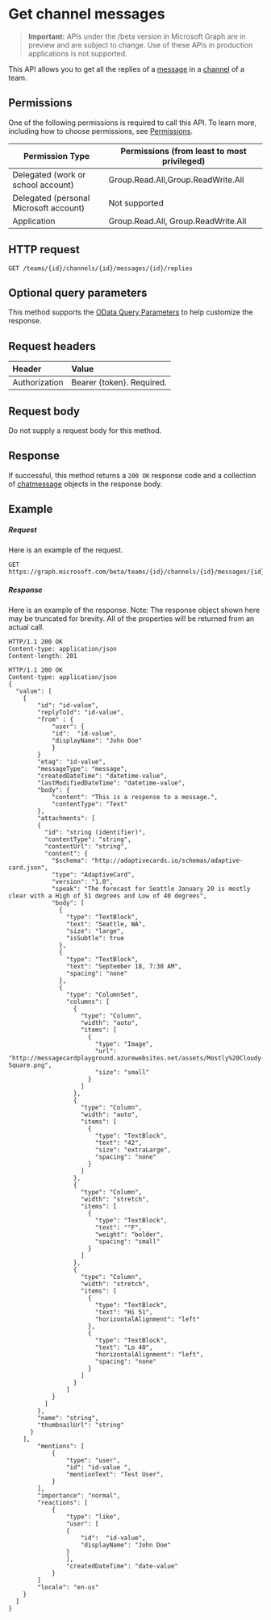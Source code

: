 # Get channel messages

> **Important:** APIs under the /beta version in Microsoft Graph are in preview and are subject to change. Use of these APIs in production applications is not supported.

This API allows you to get all the replies of a [message](../resouces/chatmmessage.md) in a [channel](../resources/channel.md) of a team.

## Permissions
One of the following permissions is required to call this API. To learn more, including how to choose permissions, see [Permissions](../../../concepts/permissions_reference.md).

|Permission Type|Permissions (from least to most privileged)|
|---------|-------------|
|Delegated (work or school account)|Group.Read.All,Group.ReadWrite.All|
|Delegated (personal Microsoft account)|Not supported|
|Application|Group.Read.All, Group.ReadWrite.All|

## HTTP request
<!-- { "blockType": "ignored" } -->
```http
GET /teams/{id}/channels/{id}/messages/{id}/replies
```
## Optional query parameters
This method supports the [OData Query Parameters](http://developer.microsoft.com/en-us/graph/docs/overview/query_parameters) to help customize the response.
## Request headers
| Header       | Value |
|:---------------|:--------|
| Authorization  | Bearer {token}. Required.  |

## Request body
Do not supply a request body for this method.

## Response
If successful, this method returns a `200 OK` response code and a collection of [chatmessage](../resources/channel.md) objects in the response body.
## Example
##### Request
Here is an example of the request.
<!-- {
  "blockType": "request",
  "name": "get_channel"
}-->
```http
GET https://graph.microsoft.com/beta/teams/{id}/channels/{id}/messages/{id}/replies
```
##### Response
Here is an example of the response. Note: The response object shown here may be truncated for brevity. All of the properties will be returned from an actual call.
<!-- {
  "blockType": "response",
  "truncated": true,
  "@odata.type": "microsoft.graph.channel"
} -->
```http
HTTP/1.1 200 OK
Content-type: application/json
Content-length: 201

HTTP/1.1 200 OK
Content-type: application/json
{
  "value": [
    {
        "id": "id-value",
        "replyToId": "id-value",
        "from" : {
            "user": { 
            "id":  "id-value",
            "displayName": "John Doe"
            }  
        }
        "etag": "id-value",
        "messageType": "message",
        "createdDateTime": "datetime-value",
        "lastModifiedDateTime": "datetime-value",
        "body": {
            "content": "This is a response to a message.",
            "contentType": "Text"
        },
        "attachments": [
        {
          "id": "string (identifier)",
          "contentType": "string",
          "contentUrl": "string",
          "content": {
            "$schema": "http://adaptivecards.io/schemas/adaptive-card.json",
            "type": "AdaptiveCard",
            "version": "1.0",
            "speak": "The forecast for Seattle January 20 is mostly clear with a High of 51 degrees and Low of 40 degrees",
            "body": [
              {
                "type": "TextBlock",
                "text": "Seattle, WA",
                "size": "large",
                "isSubtle": true
              },
              {
                "type": "TextBlock",
                "text": "September 18, 7:30 AM",
                "spacing": "none"
              },
              {
                "type": "ColumnSet",
                "columns": [
                  {
                    "type": "Column",
                    "width": "auto",
                    "items": [
                      {
                        "type": "Image",
                        "url": "http://messagecardplayground.azurewebsites.net/assets/Mostly%20Cloudy-Square.png",
                        "size": "small"
                      }
                    ]
                  },
                  {
                    "type": "Column",
                    "width": "auto",
                    "items": [
                      {
                        "type": "TextBlock",
                        "text": "42",
                        "size": "extraLarge",
                        "spacing": "none"
                      }
                    ]
                  },
                  {
                    "type": "Column",
                    "width": "stretch",
                    "items": [
                      {
                        "type": "TextBlock",
                        "text": "°F",
                        "weight": "bolder",
                        "spacing": "small"
                      }
                    ]
                  },
                  {
                    "type": "Column",
                    "width": "stretch",
                    "items": [
                      {
                        "type": "TextBlock",
                        "text": "Hi 51",
                        "horizontalAlignment": "left"
                      },
                      {
                        "type": "TextBlock",
                        "text": "Lo 40",
                        "horizontalAlignment": "left",
                        "spacing": "none"
                      }
                    ]
                  }
                ]
            }
          ]
        },
        "name": "string",
        "thumbnailUrl": "string"
      }
    ],
        "mentions": [
            {
                "type": "user",
                "id": "id-value ",
                "mentionText": "Test User",
            }
        ],
        "importance": "normal",
        "reactions": [
            {
                "type": "like",
                "user": [
                { 
                    "id":  "id-value",
                    "displayName": "John Doe"
                }
                ],
                "createdDateTime": "date-value"
            }
        ]
        "locale": "en-us"
    }
  ]
}
```

<!-- uuid: 8fcb5dbc-d5aa-4681-8e31-b001d5168d79
2015-10-25 14:57:30 UTC -->
<!-- {
  "type": "#page.annotation",
  "description": "Get channel",
  "keywords": "",
  "section": "documentation",
  "tocPath": ""
}-->